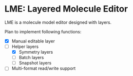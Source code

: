 # LME: Layered Molecule Editor

LME is a molecule model editor designed with layers.

Plan to implement following functions:

- [x] Manual editable layer
- [ ] Helper layers
  - [x] Symmetry layers
  - [ ] Batch layers
  - [ ] Snapshot layers
- [ ] Multi-format read/write support
